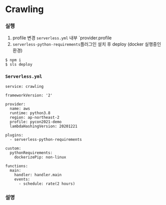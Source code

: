 # Crawling

### 실행
1. profile 변경
  `serverless.yml` 내부 `provider.profile
2. `serverless-python-requirements`플러그인 설치 후 deploy (docker 실행중인 환경)
```
$ npm i
$ sls deploy
```

### `Serverless.yml`

```
service: crawling

frameworkVersion: '2'

provider:
  name: aws
  runtime: python3.8
  region: ap-northeast-2
  profile: pycon2021-demo
  lambdaHashingVersion: 20201221

plugins:
  - serverless-python-requirements

custom:
  pythonRequirements:
    dockerizePip: non-linux

functions:
  main:
    handler: handler.main
    events:
      - schedule: rate(2 hours)
```

### 설명
